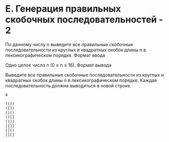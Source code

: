 # E. Генерация правильных скобочных последовательностей - 2



По данному числу n выведите все правильные скобочные последовательности из круглых и квадратных скобок длины n в лексикографическом порядке.
Формат ввода

Одно целое число n (0 ≤ n ≤ 16).
Формат вывода

Выведите все правильные скобочные последовательности из круглых и квадратных скобок длины n в лексикографическом порядке. Каждая последовательность должна выводиться в новой строке. 

```text
4

(())
([])
()()
()[]
[()]
[[]]
[]()
[][]
```